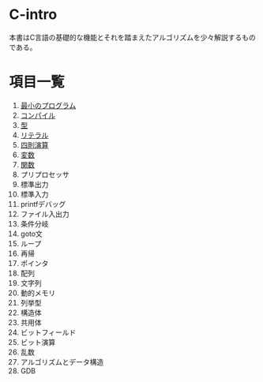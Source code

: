# C-intro

本書はC言語の基礎的な機能とそれを踏まえたアルゴリズムを少々解説するものである。

# 項目一覧

1. [最小のプログラム](entity/01_minimum-program.md)
2. [コンパイル](entity/02_compile.md)
3. [型](entity/03_type.md)
4. [リテラル](entity/04_literal.md)
5. [四則演算](entity/05_operation.md)
6. [変数](entity/06_variable.md)
7. [関数](entity/07_function.md)
8. プリプロセッサ
9. 標準出力
10. 標準入力
11. printfデバッグ
12. ファイル入出力
13. 条件分岐
14. goto文
15. ループ
16. 再帰
17. ポインタ
18. 配列
19. 文字列
20. 動的メモリ
21. 列挙型
22. 構造体
23. 共用体
24. ビットフィールド
25. ビット演算
26. 乱数
27. アルゴリズムとデータ構造
28. GDB
